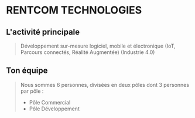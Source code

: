 # RENTCOM TECHNOLOGIES

## L'activité principale

> Développement sur-mesure logiciel, mobile et électronique (IoT, Parcours connectés, Réalité Augmentée) (Industrie 4.0)

## Ton équipe

> Nous sommes 6 personnes, divisées en deux pôles dont 3 personnes par pôle : 
> - Pôle Commercial 
> - Pôle Développement
